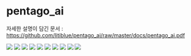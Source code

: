 # pentago_ai


자세한 설명이 담긴 문서 : https://github.com/litiblue/pentago_ai/raw/master/docs/pentago_ai.pdf

![](https://github.com/litiblue/pentago_ai/raw/master/docs/images/slide01.png)
![](https://github.com/litiblue/pentago_ai/raw/master/docs/images/slide02.png)
![](https://github.com/litiblue/pentago_ai/raw/master/docs/images/slide03.png)
![](https://github.com/litiblue/pentago_ai/raw/master/docs/images/slide04.png)
![](https://github.com/litiblue/pentago_ai/raw/master/docs/images/slide05.png)
![](https://github.com/litiblue/pentago_ai/raw/master/docs/images/slide06.png)
![](https://github.com/litiblue/pentago_ai/raw/master/docs/images/slide07.png)
![](https://github.com/litiblue/pentago_ai/raw/master/docs/images/slide08.png)
![](https://github.com/litiblue/pentago_ai/raw/master/docs/images/slide09.png)
![](https://github.com/litiblue/pentago_ai/raw/master/docs/images/slide10.png)
